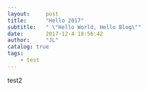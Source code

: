 ```yaml
---
layout:     post
title:      "Hello 2017"
subtitle:   " \"Hello World, Hello Blog\""
date:       2017-12-4 18:56:42
author:     "JL"
catalog: true
tags:
    - test
---
```

test2